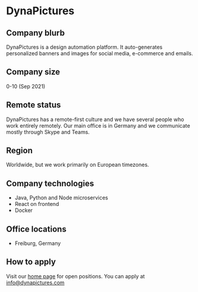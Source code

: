 # DynaPictures

## Company blurb

DynaPictures is a design automation platform. It auto-generates personalized banners and images for social media, e-commerce and emails. 

## Company size

0-10 (Sep 2021)

## Remote status

DynaPictures has a remote-first culture and we have several people who work entirely remotely. Our main office is in Germany and we communicate mostly through Skype and Teams.

## Region

Worldwide, but we work primarily on European timezones.

## Company technologies

- Java, Python and Node microservices
- React on frontend
- Docker

## Office locations

- Freiburg, Germany

## How to apply

Visit our [home page](https://dynapictures.com/) for open positions. You can apply at info@dynapictures.com
